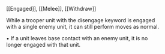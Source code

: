 [[Engaged]], [[Melee]], [[Withdraw]]

While a trooper unit with the disengage keyword is engaged  
with a single enemy unit, it can still perform moves as normal.  

• If a unit leaves base contact with an enemy unit, it is no  
longer engaged with that unit.
